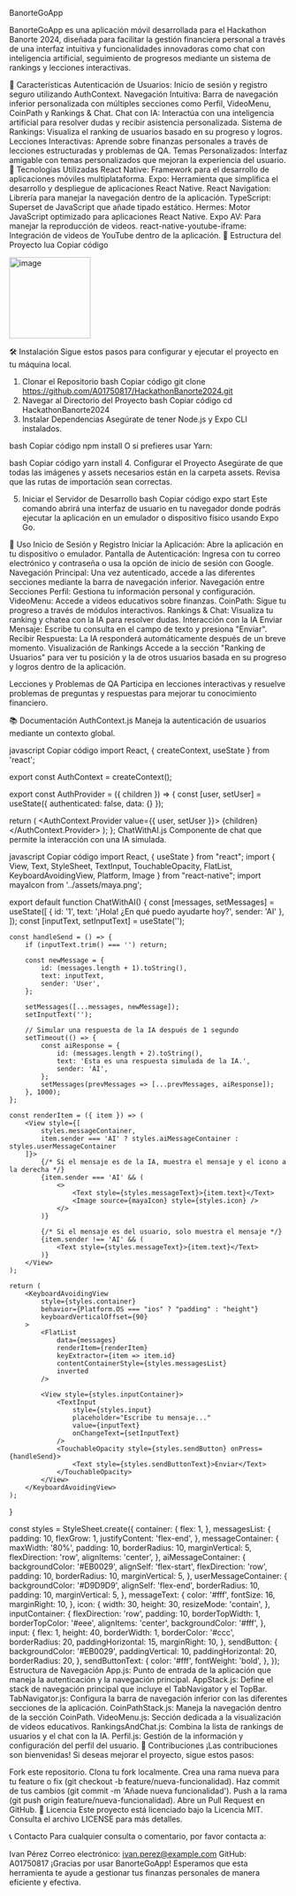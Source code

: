 BanorteGoApp


BanorteGoApp es una aplicación móvil desarrollada para el Hackathon Banorte 2024, diseñada para facilitar la gestión financiera personal a través de una interfaz intuitiva y funcionalidades innovadoras como chat con inteligencia artificial, seguimiento de progresos mediante un sistema de rankings y lecciones interactivas.

📱 Características
Autenticación de Usuarios: Inicio de sesión y registro seguro utilizando AuthContext.
Navegación Intuitiva: Barra de navegación inferior personalizada con múltiples secciones como Perfil, VideoMenu, CoinPath y Rankings & Chat.
Chat con IA: Interactúa con una inteligencia artificial para resolver dudas y recibir asistencia personalizada.
Sistema de Rankings: Visualiza el ranking de usuarios basado en su progreso y logros.
Lecciones Interactivas: Aprende sobre finanzas personales a través de lecciones estructuradas y problemas de QA.
Temas Personalizados: Interfaz amigable con temas personalizados que mejoran la experiencia del usuario.
🚀 Tecnologías Utilizadas
React Native: Framework para el desarrollo de aplicaciones móviles multiplataforma.
Expo: Herramienta que simplifica el desarrollo y despliegue de aplicaciones React Native.
React Navigation: Librería para manejar la navegación dentro de la aplicación.
TypeScript: Superset de JavaScript que añade tipado estático.
Hermes: Motor JavaScript optimizado para aplicaciones React Native.
Expo AV: Para manejar la reproducción de videos.
react-native-youtube-iframe: Integración de videos de YouTube dentro de la aplicación.
📂 Estructura del Proyecto
lua
Copiar código





<img width="147" alt="image" src="https://github.com/user-attachments/assets/18a1c7f2-bc8b-4aa6-b0fd-7328ceab93ff">




🛠️ Instalación
Sigue estos pasos para configurar y ejecutar el proyecto en tu máquina local.

1. Clonar el Repositorio
bash
Copiar código
git clone https://github.com/A01750817/HackathonBanorte2024.git
2. Navegar al Directorio del Proyecto
bash
Copiar código
cd HackathonBanorte2024
3. Instalar Dependencias
Asegúrate de tener Node.js y Expo CLI instalados.

bash
Copiar código
npm install
O si prefieres usar Yarn:

bash
Copiar código
yarn install
4. Configurar el Proyecto
Asegúrate de que todas las imágenes y assets necesarios están en la carpeta assets. Revisa que las rutas de importación sean correctas.

5. Iniciar el Servidor de Desarrollo
bash
Copiar código
expo start
Este comando abrirá una interfaz de usuario en tu navegador donde podrás ejecutar la aplicación en un emulador o dispositivo físico usando Expo Go.

🏃 Uso
Inicio de Sesión y Registro
Iniciar la Aplicación: Abre la aplicación en tu dispositivo o emulador.
Pantalla de Autenticación: Ingresa con tu correo electrónico y contraseña o usa la opción de inicio de sesión con Google.
Navegación Principal: Una vez autenticado, accede a las diferentes secciones mediante la barra de navegación inferior.
Navegación entre Secciones
Perfil: Gestiona tu información personal y configuración.
VideoMenu: Accede a videos educativos sobre finanzas.
CoinPath: Sigue tu progreso a través de módulos interactivos.
Rankings & Chat: Visualiza tu ranking y chatea con la IA para resolver dudas.
Interacción con la IA
Enviar Mensaje: Escribe tu consulta en el campo de texto y presiona "Enviar".
Recibir Respuesta: La IA responderá automáticamente después de un breve momento.
Visualización de Rankings
Accede a la sección "Ranking de Usuarios" para ver tu posición y la de otros usuarios basada en su progreso y logros dentro de la aplicación.

Lecciones y Problemas de QA
Participa en lecciones interactivas y resuelve problemas de preguntas y respuestas para mejorar tu conocimiento financiero.

📚 Documentación
AuthContext.js
Maneja la autenticación de usuarios mediante un contexto global.

javascript
Copiar código
import React, { createContext, useState } from 'react';

export const AuthContext = createContext();

export const AuthProvider = ({ children }) => {
  const [user, setUser] = useState({
    authenticated: false,
    data: {}
  });

  return (
    <AuthContext.Provider value={{ user, setUser }}>
      {children}
    </AuthContext.Provider>
  );
};
ChatWithAI.js
Componente de chat que permite la interacción con una IA simulada.

javascript
Copiar código
import React, { useState } from "react";
import { View, Text, StyleSheet, TextInput, TouchableOpacity, FlatList, KeyboardAvoidingView, Platform, Image } from "react-native";
import mayaIcon from '../assets/maya.png';

export default function ChatWithAI() {
    const [messages, setMessages] = useState([
        { id: '1', text: '¡Hola! ¿En qué puedo ayudarte hoy?', sender: 'AI' },
    ]);
    const [inputText, setInputText] = useState('');

    const handleSend = () => {
        if (inputText.trim() === '') return;

        const newMessage = {
            id: (messages.length + 1).toString(),
            text: inputText,
            sender: 'User',
        };

        setMessages([...messages, newMessage]);
        setInputText('');

        // Simular una respuesta de la IA después de 1 segundo
        setTimeout(() => {
            const aiResponse = {
                id: (messages.length + 2).toString(),
                text: 'Esta es una respuesta simulada de la IA.',
                sender: 'AI',
            };
            setMessages(prevMessages => [...prevMessages, aiResponse]);
        }, 1000);
    };

    const renderItem = ({ item }) => (
        <View style={[
            styles.messageContainer, 
            item.sender === 'AI' ? styles.aiMessageContainer : styles.userMessageContainer
        ]}>
            {/* Si el mensaje es de la IA, muestra el mensaje y el icono a la derecha */}
            {item.sender === 'AI' && (
                <>
                    <Text style={styles.messageText}>{item.text}</Text>
                    <Image source={mayaIcon} style={styles.icon} />
                </>
            )}
            
            {/* Si el mensaje es del usuario, solo muestra el mensaje */}
            {item.sender !== 'AI' && (
                <Text style={styles.messageText}>{item.text}</Text>
            )}
        </View>
    );

    return (
        <KeyboardAvoidingView
            style={styles.container}
            behavior={Platform.OS === "ios" ? "padding" : "height"}
            keyboardVerticalOffset={90}
        >
            <FlatList
                data={messages}
                renderItem={renderItem}
                keyExtractor={item => item.id}
                contentContainerStyle={styles.messagesList}
                inverted
            />

            <View style={styles.inputContainer}>
                <TextInput
                    style={styles.input}
                    placeholder="Escribe tu mensaje..."
                    value={inputText}
                    onChangeText={setInputText}
                />
                <TouchableOpacity style={styles.sendButton} onPress={handleSend}>
                    <Text style={styles.sendButtonText}>Enviar</Text>
                </TouchableOpacity>
            </View>
        </KeyboardAvoidingView>
    );
}

const styles = StyleSheet.create({
    container: {
        flex: 1,
    },
    messagesList: {
        padding: 10,
        flexGrow: 1,
        justifyContent: 'flex-end',
    },
    messageContainer: {
        maxWidth: '80%',
        padding: 10,
        borderRadius: 10,
        marginVertical: 5,
        flexDirection: 'row',
        alignItems: 'center',
    },
    aiMessageContainer: {
        backgroundColor: '#EB0029',
        alignSelf: 'flex-start',
        flexDirection: 'row',
        padding: 10,
        borderRadius: 10,
        marginVertical: 5,
    },
    userMessageContainer: {
        backgroundColor: '#D9D9D9',
        alignSelf: 'flex-end',
        borderRadius: 10,
        padding: 10,
        marginVertical: 5,
    },
    messageText: {
        color: '#fff',
        fontSize: 16,
        marginRight: 10,
    },
    icon: {
        width: 30,
        height: 30,
        resizeMode: 'contain',
    },
    inputContainer: {
        flexDirection: 'row',
        padding: 10,
        borderTopWidth: 1,
        borderTopColor: '#eee',
        alignItems: 'center',
        backgroundColor: '#fff',
    },
    input: {
        flex: 1,
        height: 40,
        borderWidth: 1,
        borderColor: '#ccc',
        borderRadius: 20,
        paddingHorizontal: 15,
        marginRight: 10,
    },
    sendButton: {
        backgroundColor: '#EB0029',
        paddingVertical: 10,
        paddingHorizontal: 20,
        borderRadius: 20,
    },
    sendButtonText: {
        color: '#fff',
        fontWeight: 'bold',
    },
});
Estructura de Navegación
App.js: Punto de entrada de la aplicación que maneja la autenticación y la navegación principal.
AppStack.js: Define el stack de navegación principal que incluye el TabNavigator y el TopBar.
TabNavigator.js: Configura la barra de navegación inferior con las diferentes secciones de la aplicación.
CoinPathStack.js: Maneja la navegación dentro de la sección CoinPath.
VideoMenu.js: Sección dedicada a la visualización de videos educativos.
RankingsAndChat.js: Combina la lista de rankings de usuarios y el chat con la IA.
Perfil.js: Gestión de la información y configuración del perfil del usuario.
📝 Contribuciones
¡Las contribuciones son bienvenidas! Si deseas mejorar el proyecto, sigue estos pasos:

Fork este repositorio.
Clona tu fork localmente.
Crea una rama nueva para tu feature o fix (git checkout -b feature/nueva-funcionalidad).
Haz commit de tus cambios (git commit -m 'Añade nueva funcionalidad').
Push a la rama (git push origin feature/nueva-funcionalidad).
Abre un Pull Request en GitHub.
📄 Licencia
Este proyecto está licenciado bajo la Licencia MIT. Consulta el archivo LICENSE para más detalles.

📞 Contacto
Para cualquier consulta o comentario, por favor contacta a:

Ivan Pérez
Correo electrónico: ivan.perez@example.com
GitHub: A01750817
¡Gracias por usar BanorteGoApp! Esperamos que esta herramienta te ayude a gestionar tus finanzas personales de manera eficiente y efectiva.
